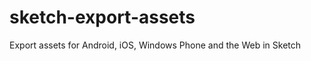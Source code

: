 sketch-export-assets
====================

Export assets for Android, iOS, Windows Phone and the Web in Sketch
